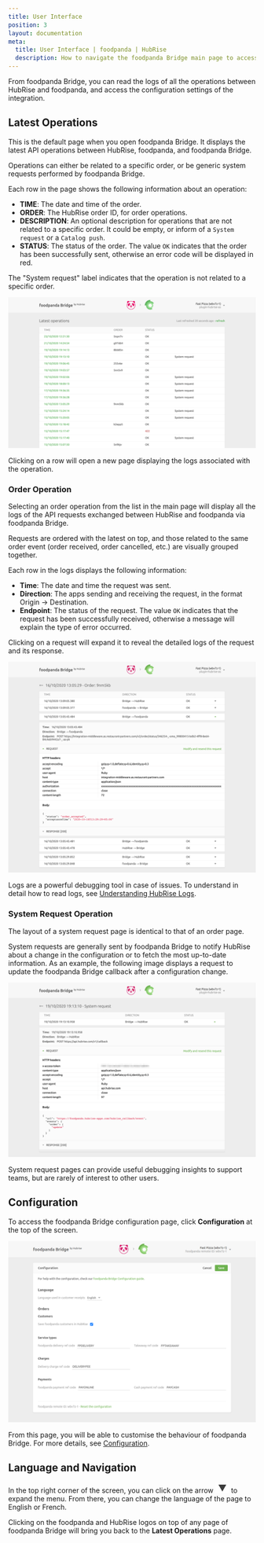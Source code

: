 ```yaml
---
title: User Interface
position: 3
layout: documentation
meta:
  title: User Interface | foodpanda | HubRise
  description: How to navigate the foodpanda Bridge main page to access information about the orders and customise the behaviour of the bridge. Synchronise your data.
---
```


From foodpanda Bridge, you can read the logs of all the operations between HubRise and foodpanda, and access the configuration settings of the integration.

## Latest Operations

This is the default page when you open foodpanda Bridge. It displays the latest API operations between HubRise, foodpanda, and foodpanda Bridge.

Operations can either be related to a specific order, or be generic system requests performed by foodpanda Bridge.

Each row in the page shows the following information about an operation:

- **TIME**: The date and time of the order.
- **ORDER**: The HubRise order ID, for order operations.
- **DESCRIPTION**: An optional description for operations that are not related to a specific order. It could be empty, or inform of a `System request` or a `Catalog push`.
- **STATUS**: The status of the order. The value `OK` indicates that the order has been successfully sent, otherwise an error code will be displayed in red.

The "System request" label indicates that the operation is not related to a specific order.

![Operations page of foodpanda Bridge developed by HubRise](./images/003-main-page.png)

Clicking on a row will open a new page displaying the logs associated with the operation.

### Order Operation

Selecting an order operation from the list in the main page will display all the logs of the API requests exchanged between HubRise and foodpanda via foodpanda Bridge.

Requests are ordered with the latest on top, and those related to the same order event (order received, order cancelled, etc.) are visually grouped together.

Each row in the logs displays the following information:

- **Time**: The date and time the request was sent.
- **Direction**: The apps sending and receiving the request, in the format Origin → Destination.
- **Endpoint**: The status of the request. The value `OK` indicates that the request has been successfully received, otherwise a message will explain the type of error occurred.

Clicking on a request will expand it to reveal the detailed logs of the request and its response.

![Order logs page on foodpanda Bridge](./images/004-order-logs.png)

Logs are a powerful debugging tool in case of issues. To understand in detail how to read logs, see [Understanding HubRise Logs](/docs/hubrise-logs/).

### System Request Operation

The layout of a system request page is identical to that of an order page.

System requests are generally sent by foodpanda Bridge to notify HubRise about a change in the configuration or to fetch the most up-to-date information. As an example, the following image displays a request to update the foodpanda Bridge callback after a configuration change.

![System request page on foodpanda Bridge](./images/005-system-request.png)

System request pages can provide useful debugging insights to support teams, but are rarely of interest to other users.

## Configuration

To access the foodpanda Bridge configuration page, click **Configuration** at the top of the screen.

![foodpanda Bridge configuration page](./images/002-configuration-page.png)

From this page, you will be able to customise the behaviour of foodpanda Bridge. For more details, see [Configuration](/apps/foodpanda/configuration).

## Language and Navigation

In the top right corner of the screen, you can click on the arrow <InlineImage width="20" height="20">![Arrow icon](../images/arrow-icon.jpg)</InlineImage> to expand the menu. From there, you can change the language of the page to English or French.

Clicking on the foodpanda and HubRise logos on top of any page of foodpanda Bridge will bring you back to the **Latest Operations** page.
